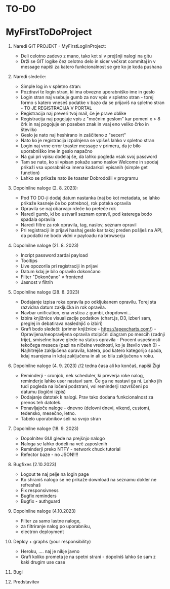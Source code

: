 # TO-DO

# MyFirstToDoProject

  1. Naredi GIT PROJEKT - MyFirstLogiInProject:
        - Deli celotno zadevo z mano, tako kot si v prejšnji nalogi na gitu
        - Drži se GIT logike čez celotno delo in sicer večkrat commitaj in v message napiši za katero funkcionalnost se gre ko je koda pushana
          
  2. Naredi sledeče:
        - Simple log in v spletno stran:
        - Pozdravi te login stran, ki ima obvezno uporabniško ime in geslo
        - Login stran naj vsebuje gumb za nov vpis v spletno stran - torej formo s katero vneseš podatke v bazo da se prijaviš na spletno stran - TO JE REGISTRACIJA V PORTAL
        - Registracija naj preveri tvoj mail, če je prave oblike
        - Registracija naj pogojuje vpis z "močnim geslom" kar pomeni x > 8 črk in naj pogojuje en poseben znak in vsaj eno veliko črko in številko
        - Geslo je nato naj heshirano in zaščiteno z "secert"
        - Nato ko je registracija izpolnjena se vpišeš lahko v spletno stran
        - Login naj vrne error toaster message v primeru, da je bilo uporabniško ime in geslo napačno
        - Na gui pri vpisu dodelaj še, da lahko pogleda vsak svoj password
        - Tam se nato, ko si vpisan pokaže samo naslov Welcome in spodaj prikaži vsa uporabniška imena kadarkoli vpisanih (simple get function)
        - Lahko se prikaže nato še toaster Dobrodošli v programu
    
  3. Dopolnilne naloge (2. 8. 2023):
     -  Pod TO DO-ji dodaj datum nastanka (naj bo kot metadata, se lahko prikaže kasneje če bo potrebno), rok poteka opravila
     -  Opravila se naj obarvajo rdeče ko preteče rok
     -  Naredi gumb, ki bo ustvaril seznam opravil, pod katerega bodo spadala opravila
     -  Naredi filtre za rok opravila, tag, naslov, seznam opravil
     -  Pri registraciji in prijavi hashaj geslo kar takoj preden pošlješ na API, da podatki ne bodo vidni v payloadu na browserju
    
  4. Dopolnilne naloge (21. 8. 2023)
       - Incript password zardai payload
       - Tooltips
       - Live opozorila pri registraciji in prijavi
       - Datum kdaj je bilo opravilo dokončano
       - Filter "Dokončano" v frontend
       - Jasnost v filtrih
     
  5. Dopolnilne naloge (28. 8. 2023)
      - Dodajanje izpisa roka opravila po odkljukanem opravilu. Torej sta razvidna datum zaključka in rok opravila.
      - Navbar unification, ena vrstica z gumbi, dropdowni...
      - Izbira knjižnice visualizacije podatkov (chart.js, D3, izberi sam, preglej in debatirava naslednjič o izbiri)
      - Grafi bodo sledeči: (primer knjižnice - https://apexcharts.com/)
            - Opravljena/neopravljena opravila stolpični diagram po mescih (zadnji trije), smiselne barve glede na status opravila
            - Procent uspešnosti tekočega meseca (pazi na ničelne vrednosti, ko je število vseh 0)
            - Najhitrejše zaključena opravila, katera, pod katero kategorijo spada, kdaj nsarejena in kdaj zaključena in ali so bila zaključena v roku.
      
  6. Dopolnilne naloge (4. 9. 2023) //2 tedna časa ali ko končaš, napiši Žigi
        - Reminderji - cronjob, nek scheduler, ki preverja roke nalog, reminderje lahko user nastavi sam. Če ga ne nastavi ga ni. Lahko jih tudi pogleda na ločeni podstrani, vsi reminderji razvrščeni po datumu (logični izpis)
        - Dodajanje datotek k nalogi. Prav tako dodana funkcionalnost za prenos teh datotek.
        - Ponavljajoče naloge - dnevno (delovni dnevi, vikend, custom), tedensko, mesečno, letno.
        - Tabelo uporabnikov seli na svojo stran

  7. Dopolnilne naloge (18. 9. 2023)
        - Dopolnitev GUI glede na prejšnjo nalogo
        - Naloga se lahko dodeli na več zaposlenih
        - Reminderji preko NTFY - network chuck tutorial
        - Refector baze - no JSON!!!!
        
  8. Bugfixes (2.10.2023)
       - Logout te naj pelje na login page
       - Ko shraniš nalogo se ne prikaže download na seznamu dokler ne refreshaš
       - Fix responsivness
       - Bugfix reminders
       - Bugfix - authguard
    
  9. Dopolnilne naloge (4.10.2023)
      - Filter za samo lastne naloge,
      - za filtriranje nalog po uporabniku,
      - electron deployment
    
  10. Deploy + graphs (your responsibility)
      - Heroku, .... naj je nikje javno
      - Grafi koliko prometa je na spetni strani - dopolniš lahko še sam z kaki drugim use case
     
  11. Bugi

  12. Predstavitev
